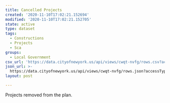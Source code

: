 ```yaml
---
title: Cancelled Projects
created: '2020-11-10T17:02:21.152694'
modified: '2020-11-10T17:02:21.152705'
state: active
type: dataset
tags:
  - Constructions
  - Projects
  - Sca
groups:
  - Local Government
csv_url: 'https://data.cityofnewyork.us/api/views/cwqt-nvfg/rows.csv?accessType=DOWNLOAD'
json_url: >-
  https://data.cityofnewyork.us/api/views/cwqt-nvfg/rows.json?accessType=DOWNLOAD
layout: post

---
```

Projects removed from the plan.
